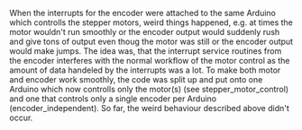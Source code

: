 When the interrupts for the encoder were attached to the same Arduino which controlls the stepper motors, weird things happened, e.g. at times the motor wouldn't run smoothly or the encoder output would suddenly rush and give tons of output even thoug the motor was still or the encoder output would make jumps. The idea was, that the interrupt service routines from the encoder interferes with the normal workflow of the motor control as the amount of data handeled by the interrupts was a lot. To make both motor and encoder work smoothly, the code was split up and put onto one Arduino which now controlls only the motor(s) (see stepper_motor_control) and one that controls only a single encoder per Arduino (encoder_independent). So far, the weird behaviour described above didn't occur.